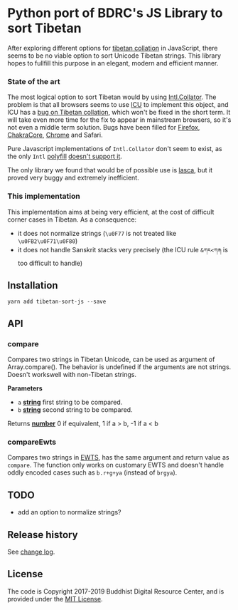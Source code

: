 # Python port of BDRC's JS Library to sort Tibetan 

After exploring different options for [tibetan collation](https://github.com/eroux/tibetan-collation) in JavaScript, there seems to be no viable option to sort Unicode Tibetan strings. This library hopes to fullfill this purpose in an elegant, modern and efficient manner.

### State of the art

The most logical option to sort Tibetan would by using [Intl.Collator](https://developer.mozilla.org/en-US/docs/Web/JavaScript/Reference/Global_Objects/Collator). The problem is that all browsers seems to use [ICU](http://site.icu-project.org/) to implement this object, and ICU has a [bug on Tibetan collation](https://unicode-org.atlassian.net/browse/ICU-13224), which won't be fixed in the short term. It will take even more time for the fix to appear in mainstream browsers, so it's not even a middle term solution. Bugs have been filled for [Firefox](https://bugzilla.mozilla.org/show_bug.cgi?id=1370185), [ChakraCore](https://github.com/Microsoft/ChakraCore/issues/3175), [Chrome](https://bugs.chromium.org/p/chromium/issues/detail?id=729508) and Safari.

Pure Javascript implementations of `Intl.Collator` don't seem to exist, as the only `Intl` [polyfill](https://github.com/andyearnshaw/Intl.js/) [doesn't support it](https://github.com/andyearnshaw/Intl.js/#what-about-intlcollator).

The only library we found that would be of possible use is [lasca](https://github.com/atomgomba/lasca), but it proved very buggy and extremely inefficient.

### This implementation

This implementation aims at being very efficient, at the cost of difficult corner cases in Tibetan. As a consequence:
- it does not normalize strings (`\u0F77` is not treated like `\u0FB2\u0F71\u0F80`)
- it does not handle Sanskrit stacks very precisely (the ICU rule `&ཀར<ཀརྐ` is too difficult to handle)

## Installation

    yarn add tibetan-sort-js --save

## API

<!-- Generated by documentation.js. Update this documentation by updating the source code. -->

### compare

Compares two strings in Tibetan Unicode, can be used as argument of Array.compare(). 
The behavior is undefined if the arguments are not strings. Doesn't workswell 
with non-Tibetan strings.

**Parameters**

-   `a` **[string](https://developer.mozilla.org/en-US/docs/Web/JavaScript/Reference/Global_Objects/String)** first string to be compared.
-   `b` **[string](https://developer.mozilla.org/en-US/docs/Web/JavaScript/Reference/Global_Objects/String)** second string to be compared.

Returns **[number](https://developer.mozilla.org/en-US/docs/Web/JavaScript/Reference/Global_Objects/Number)** 0 if equivalent, 1 if a > b, -1 if a &lt; b

### compareEwts

Compares two strings in [EWTS](http://www.thlib.org/reference/transliteration/#!essay=/thl/ewts/), has the same argument and return value as `compare`. The function only works on customary EWTS and doesn't handle oddly encoded cases such as `b.r+g+ya` (instead of `brgya`).

## TODO

- add an option to normalize strings?

## Release history

See [change log](CHANGELOG.md).

## License

The code is Copyright 2017-2019 Buddhist Digital Resource Center, and is provided under the [MIT License](LICENSE).
